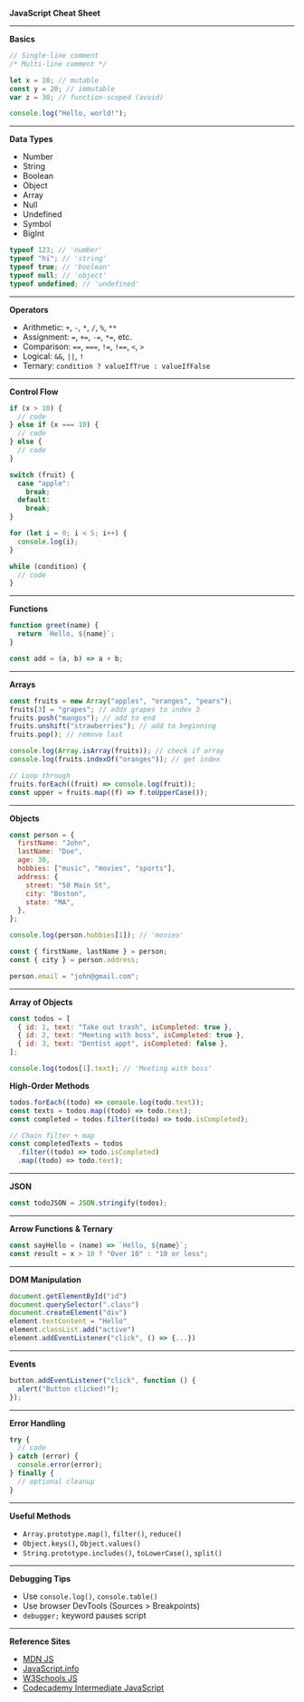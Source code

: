 **JavaScript Cheat Sheet**

---

**Basics**

```js
// Single-line comment
/* Multi-line comment */

let x = 10; // mutable
const y = 20; // immutable
var z = 30; // function-scoped (avoid)

console.log("Hello, world!");
```

---

**Data Types**

- Number
- String
- Boolean
- Object
- Array
- Null
- Undefined
- Symbol
- BigInt

```js
typeof 123; // 'number'
typeof "hi"; // 'string'
typeof true; // 'boolean'
typeof null; // 'object'
typeof undefined; // 'undefined'
```

---

**Operators**

- Arithmetic: `+`, `-`, `*`, `/`, `%`, `**`
- Assignment: `=`, `+=`, `-=`, `*=`, etc.
- Comparison: `==`, `===`, `!=`, `!==`, `<`, `>`
- Logical: `&&`, `||`, `!`
- Ternary: `condition ? valueIfTrue : valueIfFalse`

---

**Control Flow**

```js
if (x > 10) {
  // code
} else if (x === 10) {
  // code
} else {
  // code
}

switch (fruit) {
  case "apple":
    break;
  default:
    break;
}

for (let i = 0; i < 5; i++) {
  console.log(i);
}

while (condition) {
  // code
}
```

---

**Functions**

```js
function greet(name) {
  return `Hello, ${name}`;
}

const add = (a, b) => a + b;
```

---

**Arrays**

```js
const fruits = new Array("apples", "oranges", "pears");
fruits[3] = "grapes"; // adds grapes to index 3
fruits.push("mangos"); // add to end
fruits.unshift("strawberries"); // add to beginning
fruits.pop(); // remove last

console.log(Array.isArray(fruits)); // check if array
console.log(fruits.indexOf("oranges")); // get index

// Loop through
fruits.forEach((fruit) => console.log(fruit));
const upper = fruits.map((f) => f.toUpperCase());
```

---

**Objects**

```js
const person = {
  firstName: "John",
  lastName: "Doe",
  age: 30,
  hobbies: ["music", "movies", "sports"],
  address: {
    street: "50 Main St",
    city: "Boston",
    state: "MA",
  },
};

console.log(person.hobbies[1]); // 'movies'

const { firstName, lastName } = person;
const { city } = person.address;

person.email = "john@gmail.com";
```

---

**Array of Objects**

```js
const todos = [
  { id: 1, text: "Take out trash", isCompleted: true },
  { id: 2, text: "Meeting with boss", isCompleted: true },
  { id: 3, text: "Dentist appt", isCompleted: false },
];

console.log(todos[1].text); // 'Meeting with boss'
```

**High-Order Methods**

```js
todos.forEach((todo) => console.log(todo.text));
const texts = todos.map((todo) => todo.text);
const completed = todos.filter((todo) => todo.isCompleted);

// Chain filter + map
const completedTexts = todos
  .filter((todo) => todo.isCompleted)
  .map((todo) => todo.text);
```

---

**JSON**

```js
const todoJSON = JSON.stringify(todos);
```

---

**Arrow Functions & Ternary**

```js
const sayHello = (name) => `Hello, ${name}`;
const result = x > 10 ? "Over 10" : "10 or less";
```

---

**DOM Manipulation**

```js
document.getElementById("id")
document.querySelector(".class")
document.createElement("div")
element.textContent = "Hello"
element.classList.add("active")
element.addEventListener("click", () => {...})
```

---

**Events**

```js
button.addEventListener("click", function () {
  alert("Button clicked!");
});
```

---

**Error Handling**

```js
try {
  // code
} catch (error) {
  console.error(error);
} finally {
  // optional cleanup
}
```

---

**Useful Methods**

- `Array.prototype.map()`, `filter()`, `reduce()`
- `Object.keys()`, `Object.values()`
- `String.prototype.includes()`, `toLowerCase()`, `split()`

---

**Debugging Tips**

- Use `console.log()`, `console.table()`
- Use browser DevTools (Sources > Breakpoints)
- `debugger;` keyword pauses script

---

**Reference Sites**

- [MDN JS](https://developer.mozilla.org/en-US/docs/Web/JavaScript)
- [JavaScript.info](https://javascript.info/)
- [W3Schools JS](https://www.w3schools.com/js/)
- [Codecademy Intermediate JavaScript](https://www.codecademy.com/enrolled/courses/learn-intermediate-javascript)
